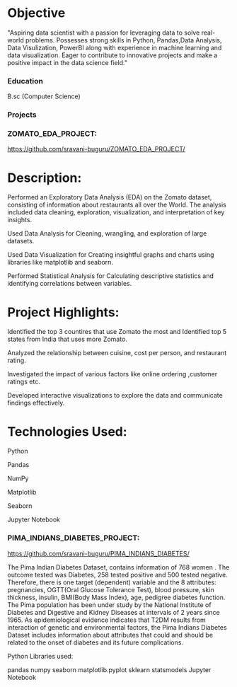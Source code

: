 # Objective
"Aspiring data scientist with a passion for leveraging data to solve real-world problems. Possesses strong skills in Python, Pandas,Data Analysis, Data Visulization, PowerBI along with experience in machine learning and data visualization. Eager to contribute to innovative projects and make a positive impact in the data science field."

### Education
B.sc (Computer Science)

### Projects
### ZOMATO_EDA_PROJECT:
https://github.com/sravani-buguru/ZOMATO_EDA_PROJECT/
# Description: 
Performed an Exploratory Data Analysis (EDA) on the Zomato dataset, consisting of information about restaurants all over the World. The analysis included data cleaning, exploration, visualization, and interpretation of key insights.

Used Data Analysis for Cleaning, wrangling, and exploration of large datasets.

Used Data Visualization for Creating insightful graphs and charts using libraries like matplotlib and seaborn.

Performed Statistical Analysis for Calculating descriptive statistics and identifying correlations between variables.

# Project Highlights:
Identified the top 3 countires that use Zomato the most and Identified top 5 states from India that uses more Zomato.

Analyzed the relationship between cuisine, cost per person, and restaurant rating.

Investigated the impact of various factors like  online ordering ,customer ratings etc.

Developed interactive visualizations to explore the data and communicate findings effectively.
# Technologies Used: 
Python

Pandas

NumPy

Matplotlib

Seaborn

Jupyter Notebook

### PIMA_INDIANS_DIABETES_PROJECT:
https://github.com/sravani-buguru/PIMA_INDIANS_DIABETES/
  
  The Pima Indian Diabetes Dataset, contains information of 768 women . The outcome tested was Diabetes, 258 tested positive and 500 tested negative. Therefore, there is one target (dependent) variable and the 8 attributes: pregnancies, OGTT(Oral Glucose Tolerance Test), blood pressure, skin thickness, insulin, BMI(Body Mass Index), age, pedigree diabetes function. The Pima population has been under study by the National Institute of Diabetes and Digestive and Kidney Diseases at intervals of 2 years since 1965. As epidemiological evidence indicates that T2DM results from interaction of genetic and environmental factors, the Pima Indians Diabetes Dataset includes information about attributes that could and should be related to the onset of diabetes and its future complications.

Python 
Libraries used:

pandas
numpy
seaborn
matplotlib.pyplot
sklearn
statsmodels
Jupyter Notebook

